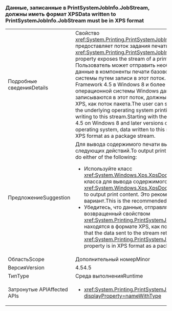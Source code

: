 ### <a name="data-written-to-printsystemjobinfojobstream-must-be-in-xps-format"></a><span data-ttu-id="d9af5-101">Данные, записанные в PrintSystemJobInfo.JobStream, должны иметь формат XPS</span><span class="sxs-lookup"><span data-stu-id="d9af5-101">Data written to PrintSystemJobInfo.JobStream must be in XPS format</span></span>

|   |   |
|---|---|
|<span data-ttu-id="d9af5-102">Подробные сведения</span><span class="sxs-lookup"><span data-stu-id="d9af5-102">Details</span></span>|<span data-ttu-id="d9af5-103">Свойство <xref:System.Printing.PrintSystemJobInfo.JobStream> предоставляет поток задания печати.</span><span class="sxs-lookup"><span data-stu-id="d9af5-103">The <xref:System.Printing.PrintSystemJobInfo.JobStream> property exposes the stream of a print job.</span></span> <span data-ttu-id="d9af5-104">Пользователь может отправить необработанные данные в компоненты печати базовой операционной системы путем записи в этот поток. Начиная с .NET Framework 4.5 в Windows 8 и более поздних версиях операционной системы Windows данные, которые записываются в этот поток, должны быть в формате XPS, как поток пакета.</span><span class="sxs-lookup"><span data-stu-id="d9af5-104">The user can send raw data to the underlying operating system printing components by writing to this stream.Starting with the .NET Framework 4.5 on Windows 8 and later versions of the Windows operating system, data written to this stream must be in XPS format as a package stream.</span></span>|
|<span data-ttu-id="d9af5-105">Предложение</span><span class="sxs-lookup"><span data-stu-id="d9af5-105">Suggestion</span></span>|<span data-ttu-id="d9af5-106">Для вывода содержимого печати выполните одно из следующих действий.</span><span class="sxs-lookup"><span data-stu-id="d9af5-106">To output print content, you can do either of the following:</span></span><ul><li><span data-ttu-id="d9af5-107">Используйте класс <xref:System.Windows.Xps.XpsDocumentWriter> класса для вывода содержимого печати.</span><span class="sxs-lookup"><span data-stu-id="d9af5-107">Use the <xref:System.Windows.Xps.XpsDocumentWriter> class to output print content.</span></span> <span data-ttu-id="d9af5-108">Это рекомендуемый вариант.</span><span class="sxs-lookup"><span data-stu-id="d9af5-108">This is the recommended alternative.</span></span></li><li><span data-ttu-id="d9af5-109">Убедитесь, что данные, отправляемые в поток, возвращенный свойством <xref:System.Printing.PrintSystemJobInfo.JobStream>, находятся в формате XPS, как поток пакета.</span><span class="sxs-lookup"><span data-stu-id="d9af5-109">Ensure that the data sent to the stream returned by the <xref:System.Printing.PrintSystemJobInfo.JobStream> property is in XPS format as a package stream.</span></span></li></ul>|
|<span data-ttu-id="d9af5-110">Область</span><span class="sxs-lookup"><span data-stu-id="d9af5-110">Scope</span></span>|<span data-ttu-id="d9af5-111">Дополнительный номер</span><span class="sxs-lookup"><span data-stu-id="d9af5-111">Minor</span></span>|
|<span data-ttu-id="d9af5-112">Версия</span><span class="sxs-lookup"><span data-stu-id="d9af5-112">Version</span></span>|<span data-ttu-id="d9af5-113">4.5</span><span class="sxs-lookup"><span data-stu-id="d9af5-113">4.5</span></span>|
|<span data-ttu-id="d9af5-114">Тип</span><span class="sxs-lookup"><span data-stu-id="d9af5-114">Type</span></span>|<span data-ttu-id="d9af5-115">Среда выполнения</span><span class="sxs-lookup"><span data-stu-id="d9af5-115">Runtime</span></span>|
|<span data-ttu-id="d9af5-116">Затронутые API</span><span class="sxs-lookup"><span data-stu-id="d9af5-116">Affected APIs</span></span>|<ul><li><xref:System.Printing.PrintSystemJobInfo.JobStream?displayProperty=nameWithType></li></ul>|

